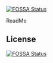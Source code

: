 [![FOSSA Status](https://app.fossa.io/api/projects/git%2Bgithub.com%2Fgevans22%2Fquorum-maker-nodemanager.svg?type=shield)](https://app.fossa.io/projects/git%2Bgithub.com%2Fgevans22%2Fquorum-maker-nodemanager?ref=badge_shield)

ReadMe

## License
[![FOSSA Status](https://app.fossa.io/api/projects/git%2Bgithub.com%2Fgevans22%2Fquorum-maker-nodemanager.svg?type=large)](https://app.fossa.io/projects/git%2Bgithub.com%2Fgevans22%2Fquorum-maker-nodemanager?ref=badge_large)